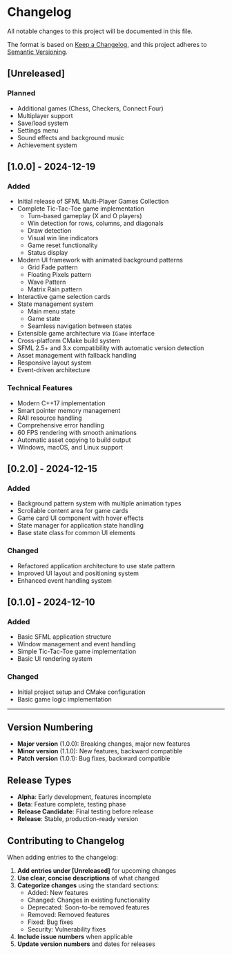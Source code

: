 # Changelog

All notable changes to this project will be documented in this file.

The format is based on [Keep a Changelog](https://keepachangelog.com/en/1.0.0/),
and this project adheres to [Semantic Versioning](https://semver.org/spec/v2.0.0.html).

## [Unreleased]

### Planned
- Additional games (Chess, Checkers, Connect Four)
- Multiplayer support
- Save/load system
- Settings menu
- Sound effects and background music
- Achievement system

## [1.0.0] - 2024-12-19

### Added
- Initial release of SFML Multi-Player Games Collection
- Complete Tic-Tac-Toe game implementation
  - Turn-based gameplay (X and O players)
  - Win detection for rows, columns, and diagonals
  - Draw detection
  - Visual win line indicators
  - Game reset functionality
  - Status display
- Modern UI framework with animated background patterns
  - Grid Fade pattern
  - Floating Pixels pattern
  - Wave Pattern
  - Matrix Rain pattern
- Interactive game selection cards
- State management system
  - Main menu state
  - Game state
  - Seamless navigation between states
- Extensible game architecture via `IGame` interface
- Cross-platform CMake build system
- SFML 2.5+ and 3.x compatibility with automatic version detection
- Asset management with fallback handling
- Responsive layout system
- Event-driven architecture

### Technical Features
- Modern C++17 implementation
- Smart pointer memory management
- RAII resource handling
- Comprehensive error handling
- 60 FPS rendering with smooth animations
- Automatic asset copying to build output
- Windows, macOS, and Linux support

## [0.2.0] - 2024-12-15

### Added
- Background pattern system with multiple animation types
- Scrollable content area for game cards
- Game card UI component with hover effects
- State manager for application state handling
- Base state class for common UI elements

### Changed
- Refactored application architecture to use state pattern
- Improved UI layout and positioning system
- Enhanced event handling system

## [0.1.0] - 2024-12-10

### Added
- Basic SFML application structure
- Window management and event handling
- Simple Tic-Tac-Toe game implementation
- Basic UI rendering system

### Changed
- Initial project setup and CMake configuration
- Basic game logic implementation

---

## Version Numbering

- **Major version** (1.0.0): Breaking changes, major new features
- **Minor version** (1.1.0): New features, backward compatible
- **Patch version** (1.0.1): Bug fixes, backward compatible

## Release Types

- **Alpha**: Early development, features incomplete
- **Beta**: Feature complete, testing phase
- **Release Candidate**: Final testing before release
- **Release**: Stable, production-ready version

## Contributing to Changelog

When adding entries to the changelog:

1. **Add entries under [Unreleased]** for upcoming changes
2. **Use clear, concise descriptions** of what changed
3. **Categorize changes** using the standard sections:
   - Added: New features
   - Changed: Changes in existing functionality
   - Deprecated: Soon-to-be removed features
   - Removed: Removed features
   - Fixed: Bug fixes
   - Security: Vulnerability fixes
4. **Include issue numbers** when applicable
5. **Update version numbers** and dates for releases

